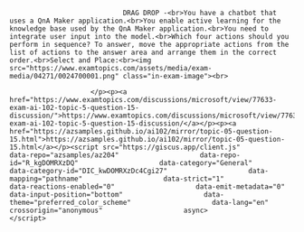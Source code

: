 <p class="card-text">
							
								DRAG DROP -<br>You have a chatbot that uses a QnA Maker application.<br>You enable active learning for the knowledge base used by the QnA Maker application.<br>You need to integrate user input into the model.<br>Which four actions should you perform in sequence? To answer, move the appropriate actions from the list of actions to the answer area and arrange them in the correct order.<br>Select and Place:<br><img src="https://www.examtopics.com/assets/media/exam-media/04271/0024700001.png" class="in-exam-image"><br>
							
						</p><p><a href="https://www.examtopics.com/discussions/microsoft/view/77633-exam-ai-102-topic-5-question-15-discussion/">https://www.examtopics.com/discussions/microsoft/view/77633-exam-ai-102-topic-5-question-15-discussion/</a></p><p><a href="https://azsamples.github.io/ai102/mirror/topic-05-question-15.html">https://azsamples.github.io/ai102/mirror/topic-05-question-15.html</a></p><script src="https://giscus.app/client.js"                    data-repo="azsamples/az204"                    data-repo-id="R_kgDOMRXzDQ"                    data-category="General"                    data-category-id="DIC_kwDOMRXzDc4Cgi27"                    data-mapping="pathname"                    data-strict="1"                    data-reactions-enabled="0"                    data-emit-metadata="0"                    data-input-position="bottom"                    data-theme="preferred_color_scheme"                    data-lang="en"                    crossorigin="anonymous"                    async>                    </script>
